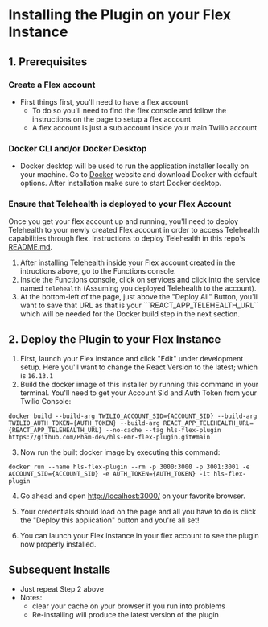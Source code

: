 # Installing the Plugin on your Flex Instance

## **1. Prerequisites**
### Create a Flex account
- First things first, you'll need to have a flex account
  - To do so you'll need to find the flex console and follow the instructions on the page to setup a flex account 
  - A flex account is just a sub account inside your main Twilio account

### Docker CLI and/or Docker Desktop
- Docker desktop will be used to run the application installer locally on your machine. Go to [Docker](https://www.docker.com/products/docker-desktop) website and download Docker with default options. After installation make sure to start Docker desktop.

### Ensure that Telehealth is deployed to your Flex Account
Once you get your flex account up and running, you'll need to deploy Telehealth to your newly created Flex account in order to access Telehealth capabilities through flex. Instructions to deploy Telehealth in this repo's [README.md](https://github.com/twilio/hls-telehealth).
1. After installing Telehealth inside your Flex account created in the intructions above, go to the Functions console.
2. Inside the Functions console, click on services and click into the service named ```telehealth``` (Assuming you deployed Telehealth to the account).
3. At the bottom-left of the page, just above the "Deploy All" Button, you'll want to save that URL as that is your ```REACT_APP_TELEHEALTH_URL`` which will be needed for the Docker build step in the next section.

## **2. Deploy the Plugin to your Flex Instance**

1. First, launch your Flex instance and click "Edit" under development setup.  Here you'll want to change the React Version to the latest; which is ```16.13.1```
2. Build the docker image of this installer by running this command in your terminal.  You'll need to get your Account Sid and Auth Token from your Twilio Console:
```
docker build --build-arg TWILIO_ACCOUNT_SID={ACCOUNT_SID} --build-arg TWILIO_AUTH_TOKEN={AUTH_TOKEN} --build-arg REACT_APP_TELEHEALTH_URL={REACT_APP_TELEHEALTH_URL} --no-cache --tag hls-flex-plugin https://github.com/Pham-dev/hls-emr-flex-plugin.git#main
```
3. Now run the built docker image by executing this command:
```
docker run --name hls-flex-plugin --rm -p 3000:3000 -p 3001:3001 -e ACCOUNT_SID={ACCOUNT_SID} -e AUTH_TOKEN={AUTH_TOKEN} -it hls-flex-plugin 
```
4. Go ahead and open [http://localhost:3000/](http://localhost:3000/) on your favorite browser.

5. Your credentials should load on the page and all you have to do is click the "Deploy this application" button and you're all set!

6. You can launch your Flex instance in your flex account to see the plugin now properly installed.


## **Subsequent Installs**
- Just repeat Step 2 above
- Notes: 
  - clear your cache on your browser if you run into problems
  - Re-installing will produce the latest version of the plugin